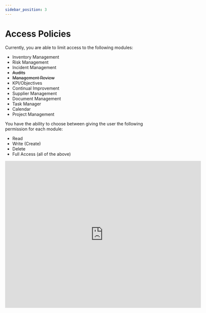 ```yaml
---
sidebar_position: 3
---
```


# Access Policies

 Currently, you are able to limit access to the following modules:

+ Inventory Management
+ Risk Management
+ Incident Management
+ ~~Audits~~
+ ~~Management Review~~
+ KPI/Objectives
+ Continual Improvement
+ Supplier Management
+ Document Management
+ Task Manager
+ Calendar
+ Project Management

You have the ability to choose between giving the user the following permission for each module:

+ Read
+ Write (Create)
+ Delete
+ Full Access (all of the above)

<iframe width="640" height="480" src="https://www.youtube.com/embed/kU6EgrtGF4o" title="Access Policies" frameborder="0" allow="accelerometer; clipboard-write; encrypted-media; gyroscope; picture-in-picture" allowfullscreen></iframe>